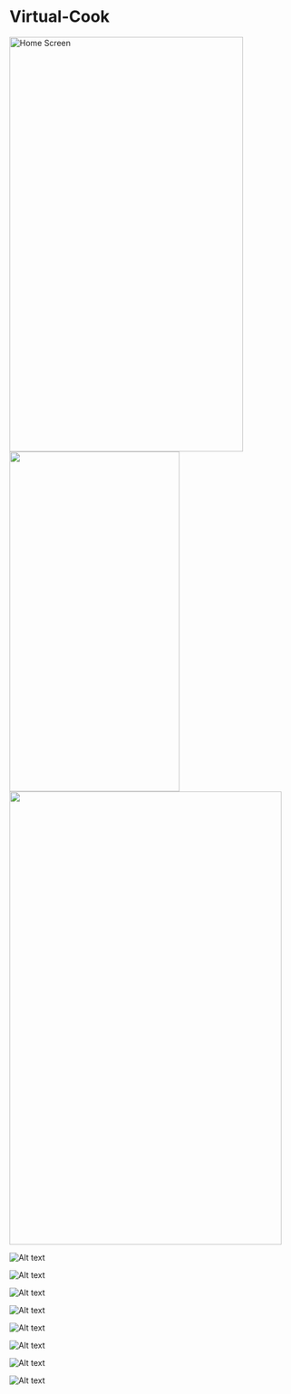# Virtual-Cook

<img src="/./assets/home.jpg" alt="Home Screen" width="412" height="732" />

<img src="https://github.com/harshb23/Virtual-Cook/tree/main/assets/recipes.jpg" width="300" height="600"/>

<img src="https://github.com/harshb23/Virtual-Cook/tree/main/assets/home.jpg)" width="480" height="800"/>

![Alt text](/./assets/home.jpg?raw=true "Home Screen")

![Alt text](/./assets/recipes.jpg?raw=true "Recipe Screen")

![Alt text](/./assets/filter.jpg?raw=true "Filter Dialog")

![Alt text](/./assets/sort.jpg?raw=true "Sort Dialog")

![Alt text](/./assets/recipe-detail.jpg?raw=true "Recipe Details Screen")

![Alt text](/./assets/share.jpg?raw=true "Share Screen")

![Alt text](/./assets/favourite.jpg?raw=true "Favourite Screen")

![Alt text](/./assets/settings.jpg?raw=true "Settings Screen")
